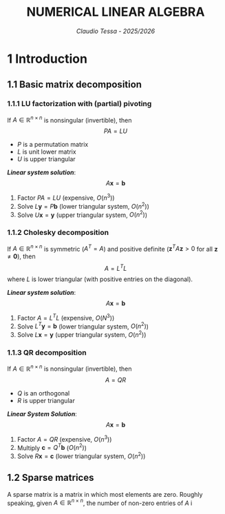 <center><h1 style="color: var(--text-accent)">NUMERICAL LINEAR ALGEBRA</h1></center>
<center><i>Claudio Tessa - 2025/2026</i></center>

# 1  Introduction

## 1.1  Basic matrix decomposition

### 1.1.1  LU factorization with (partial) pivoting

If $A \in \mathbb{R}^{n\times n}$ is nonsingular (invertible), then
$$
PA = LU
$$
- $P$ is a permutation matrix
- $L$ is unit lower matrix
- $U$ is upper triangular

***Linear system solution***:
$$
A \mathbf{x} = \mathbf{b}
$$
1. Factor $PA = LU$ (expensive, $O(n^{3})$)
2. Solve $L\mathbf{y} = P \mathbf{b}$ (lower triangular system, $O(n^{2})$)
3. Solve $U\mathbf{x} = \mathbf{y}$ (upper triangular system, $O(n^{2})$)

### 1.1.2  Cholesky decomposition

If $A \in \mathbb{R}^{n \times n}$ is symmetric ($A^{T} = A$) and positive definite ($\mathbf{z}^{T}A \mathbf{z} > 0$ for all $\mathbf{z} \neq \mathbf{0}$), then
$$
A = L^{T}L
$$
where $L$ is lower triangular (with positive entries on the diagonal).

***Linear system solution***:
$$A \mathbf{x} = \mathbf{b}$$
1. Factor $A = L^{T} L$ (expensive, $O(N^{3})$)
2. Solve $L^{T}\mathbf{y} = \mathbf{b}$ (lower triangular system, $O(n^{2})$)
3. Solve $L \mathbf{x} = \mathbf{y}$ (upper triangular system, $O(n^{2})$)

### 1.1.3  QR decomposition

If $A \in \mathbb{R}^{n \times n}$ is nonsingular (invertible), then
$$
A = QR
$$
- $Q$ is an orthogonal
- $R$ is upper triangular

***Linear System Solution***:
$$A\mathbf{x} = \mathbf{b}$$
1. Factor $A = QR$ (expensive, $O(n^{3})$)
2. Multiply $\mathbf{c} = Q^{T}\mathbf{b}$ ($O(n^{2})$)
3. Solve $R\mathbf{x} = \mathbf{c}$ (lower triangular system, $O(n^{2})$)

## 1.2  Sparse matrices

A sparse matrix is a matrix in which most elements are zero. Roughly speaking, given $A \in \mathbb{R}^{n\times n}$, the number of non-zero entries of $A$ i

